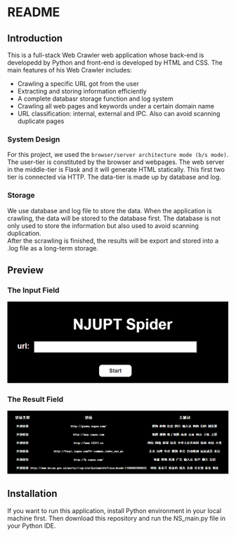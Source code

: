 # README

## Introduction

This is a full-stack Web Crawler web application whose back-end is developedd by Python and front-end is developed by HTML and CSS. The main features of his Web Crawler includes:

- Crawling a specific URL got from the user
- Extracting and storing information efficiently
- A complete databasr storage function and log system
- Crawling all web pages and keywords under a certain domain name
- URL classification: internal, external and IPC. Also can avoid scanning duplicate pages

### System Design

For this project, we used the `browser/server architecture mode (b/s mode)`. The user-tier is constituted by the browser and webpages. The web server in the middle-tier is Flask and it will generate HTML statically. This first two tier is connected via HTTP. The data-tier is made up by database and log.

### Storage

We use database and log file to store the data. When the application is crawling, the data will be stored to the database first. The database is not only used to store the information but also used to avoid scanning duplication.  
After the scrawling is finished, the results will be export and stored into a .log file as a long-term storage.  

## Preview

### The Input Field

![input field](./img/img_input.png "INPUT")  

### The Result Field

![result field](./img/img_result.png "RESULT")  

## Installation

If you want to run this application, install Python environment in your local machine first. Then download this repository and run the NS_main.py file in your Python IDE.
